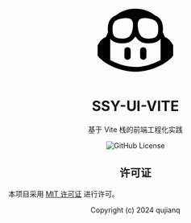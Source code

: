<!DOCTYPE html>
<html lang="zh-CN">
<head>
    <meta charset="UTF-8">
    <meta name="viewport" content="width=device-width, initial-scale=1.0">
    <title>SSY-UI-VITE</title>
</head>
<body>
    <p align="center">
        <div style="width:150px;margin:auto;">
            <svg role="img" viewBox="0 0 24 24" xmlns="http://www.w3.org/2000/svg">
                <title>GitHub Copilot</title>
                <path d="M23.922 16.997C23.061 18.492 18.063 22.02 12 22.02 5.937 22.02.939 18.492.078 16.997A.641.641 0 0 1 0 16.741v-2.869a.883.883 0 0 1 .053-.22c.372-.935 1.347-2.292 2.605-2.656.167-.429.414-1.055.644-1.517a10.098 10.098 0 0 1-.052-1.086c0-1.331.282-2.499 1.132-3.368.397-.406.89-.717 1.474-.952C7.255 2.937 9.248 1.98 11.978 1.98c2.731 0 4.767.957 6.166 2.093.584.235 1.077.546 1.474.952.85.869 1.132 2.037 1.132 3.368 0 .368-.014.733-.052 1.086.23.462.477 1.088.644 1.517 1.258.364 2.233 1.721 2.605 2.656a.841.841 0 0 1 .053.22v2.869a.641.641 0 0 1-.078.256Zm-11.75-5.992h-.344a4.359 4.359 0 0 1-.355.508c-.77.947-1.918 1.492-3.508 1.492-1.725 0-2.989-.359-3.782-1.259a2.137 2.137 0 0 1-.085-.104L4 11.746v6.585c1.435.779 4.514 2.179 8 2.179 3.486 0 6.565-1.4 8-2.179v-6.585l-.098-.104s-.033.045-.085.104c-.793.9-2.057 1.259-3.782 1.259-1.59 0-2.738-.545-3.508-1.492a4.359 4.359 0 0 1-.355-.508Zm2.328 3.25c.549 0 1 .451 1 1v2c0 .549-.451 1-1 1-.549 0-1-.451-1-1v-2c0-.549.451-1 1-1Zm-5 0c.549 0 1 .451 1 1v2c0 .549-.451 1-1 1-.549 0-1-.451-1-1v-2c0-.549.451-1 1-1Zm3.313-6.185c.136 1.057.403 1.913.878 2.497.442.544 1.134.938 2.344.938 1.573 0 2.292-.337 2.657-.751.384-.435.558-1.15.558-2.361 0-1.14-.243-1.847-.705-2.319-.477-.488-1.319-.862-2.824-1.025-1.487-.161-2.192.138-2.533.529-.269.307-.437.808-.438 1.578v.021c0 .265.021.562.063.893Zm-1.626 0c.042-.331.063-.628.063-.894v-.02c-.001-.77-.169-1.271-.438-1.578-.341-.391-1.046-.69-2.533-.529-1.505.163-2.347.537-2.824 1.025-.462.472-.705 1.179-.705 2.319 0 1.211.175 1.926.558 2.361.365.414 1.084.751 2.657.751 1.21 0 1.902-.394 2.344-.938.475-.584.742-1.44.878-2.497Z"/>
            </svg>
        </div>
    </p>
    <h1 align="center">SSY-UI-VITE</h1>
    <p align="center">基于 Vite 栈的前端工程化实践</p>
    <p align="center">
        <img alt="GitHub License" src="https://img.shields.io/github/license/qujianq/DLL">
    </p>
    <h2 align="center">许可证</h2>
    <p>本项目采用 <a href="https://opensource.org/licenses/MIT">MIT 许可证</a> 进行许可。</p>
    <footer align="center">
        <p>Copyright (c) 2024 qujianq</p>
    </footer>
</body>
</html>
